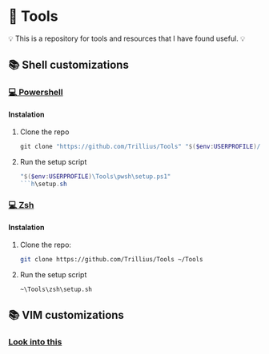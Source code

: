 

# 🔧 Tools
💡 This is a repository for tools and resources that I have found useful. 💡

## 📚 Shell customizations
### [💻 Powershell](shell/pwsh/PWSH_README.md)
#### Instalation
1. Clone the repo
   ```powershell
   git clone "https://github.com/Trillius/Tools" "$($env:USERPROFILE)/Tools
   ```
   
2. Run the setup script
   ```powershell
   "$($env:USERPROFILE)\Tools\pwsh\setup.ps1"
   ```h\setup.sh
   ```
### [💻 Zsh](shell/Zsh/ZSH_README.md)
#### Instalation
1. Clone the repo:
   ```bash
   git clone https://github.com/Trillius/Tools ~/Tools
   ```
   
2. Run the setup script
   ```bash
   ~\Tools\zsh\setup.sh
   ```
## 📚 VIM customizations
### [Look into this](https://github.com/amix/vimrc)




